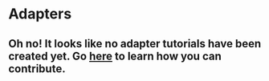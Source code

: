 # Adapters

## Oh no! It looks like no adapter tutorials have been created yet. Go [here](https://github.com/Adobe-Marketing-Cloud/reactor-user-docs/blob/master/README.md) to learn how you can contribute.




